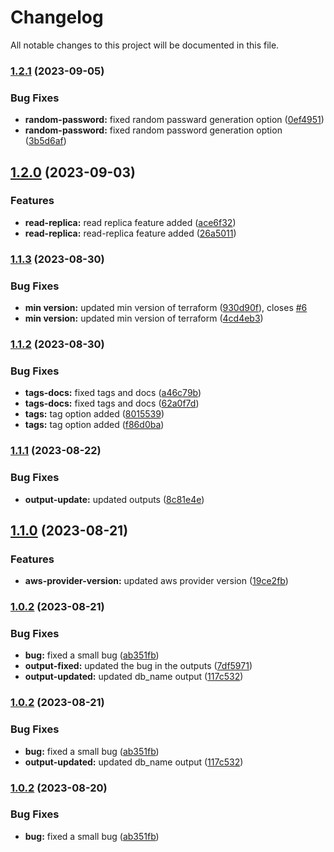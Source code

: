 # Changelog

All notable changes to this project will be documented in this file.

### [1.2.1](https://github.com/shamimice03/terraform-aws-rds-blueprint/compare/v1.2.0...v1.2.1) (2023-09-05)


### Bug Fixes

* **random-password:** fixed random passward generation option ([0ef4951](https://github.com/shamimice03/terraform-aws-rds-blueprint/commit/0ef4951ed994bffc11c40634d77af3d0dd2c5df2))
* **random-password:** fixed random password generation option ([3b5d6af](https://github.com/shamimice03/terraform-aws-rds-blueprint/commit/3b5d6af092e41b5cb44ce3ced5302cff23fe83b9))

## [1.2.0](https://github.com/shamimice03/terraform-aws-rds-blueprint/compare/v1.1.3...v1.2.0) (2023-09-03)


### Features

* **read-replica:** read replica feature added ([ace6f32](https://github.com/shamimice03/terraform-aws-rds-blueprint/commit/ace6f32eedc84a70c0d676628dbd6091d5e93c31))
* **read-replica:** read-replica feature added ([26a5011](https://github.com/shamimice03/terraform-aws-rds-blueprint/commit/26a50112684c2fbc181875b3ac80c6aecdc947d0))

### [1.1.3](https://github.com/shamimice03/terraform-aws-rds-blueprint/compare/v1.1.2...v1.1.3) (2023-08-30)


### Bug Fixes

* **min version:** updated min version of terraform ([930d90f](https://github.com/shamimice03/terraform-aws-rds-blueprint/commit/930d90f93d0735addfb308885b22279981b01f6e)), closes [#6](https://github.com/shamimice03/terraform-aws-rds-blueprint/issues/6)
* **min version:** updated min version of terraform ([4cd4eb3](https://github.com/shamimice03/terraform-aws-rds-blueprint/commit/4cd4eb31c3ee19ea96d9794c6c7b537875c4a43d))

### [1.1.2](https://github.com/shamimice03/terraform-aws-rds-blueprint/compare/v1.1.1...v1.1.2) (2023-08-30)


### Bug Fixes

* **tags-docs:** fixed tags and docs ([a46c79b](https://github.com/shamimice03/terraform-aws-rds-blueprint/commit/a46c79bbc05fb1d9e64afd6c10c44448b1eba3b5))
* **tags-docs:** fixed tags and docs ([62a0f7d](https://github.com/shamimice03/terraform-aws-rds-blueprint/commit/62a0f7d90812e285c702789f62b0086ac82a0cb1))
* **tags:** tag option added ([8015539](https://github.com/shamimice03/terraform-aws-rds-blueprint/commit/8015539cf98d24fc5528ae91111c4d6b75f85e37))
* **tags:** tag option added ([f86d0ba](https://github.com/shamimice03/terraform-aws-rds-blueprint/commit/f86d0badba85a6f55c0d4634652e808f1503c255))

### [1.1.1](https://github.com/shamimice03/terraform-aws-rds-blueprint/compare/v1.1.0...v1.1.1) (2023-08-22)


### Bug Fixes

* **output-update:** updated outputs ([8c81e4e](https://github.com/shamimice03/terraform-aws-rds-blueprint/commit/8c81e4ef722c22187ea6eb14af7978feb449a8f5))

## [1.1.0](https://github.com/shamimice03/terraform-aws-rds-blueprint/compare/v1.0.3...v1.1.0) (2023-08-21)


### Features

* **aws-provider-version:** updated aws provider version ([19ce2fb](https://github.com/shamimice03/terraform-aws-rds-blueprint/commit/19ce2fb91e6ac80e95e080f51120ab2dfa4bd56d))

### [1.0.2](https://github.com/shamimice03/terraform-aws-rds-blueprint/compare/v1.0.1...v1.0.2) (2023-08-21)


### Bug Fixes

* **bug:** fixed a small bug ([ab351fb](https://github.com/shamimice03/terraform-aws-rds-blueprint/commit/ab351fb552533d29183558fd221561d3943e9873))
* **output-fixed:** updated the bug in the outputs ([7df5971](https://github.com/shamimice03/terraform-aws-rds-blueprint/commit/7df59717c4c6ab5832bfc4e9d13d9bdd73f51ce0))
* **output-updated:** updated db_name output ([117c532](https://github.com/shamimice03/terraform-aws-rds-blueprint/commit/117c532e9c4221e02268a2da6b04c29b0f702ab6))

### [1.0.2](https://github.com/shamimice03/terraform-aws-rds-blueprint/compare/v1.0.1...v1.0.2) (2023-08-21)


### Bug Fixes

* **bug:** fixed a small bug ([ab351fb](https://github.com/shamimice03/terraform-aws-rds-blueprint/commit/ab351fb552533d29183558fd221561d3943e9873))
* **output-updated:** updated db_name output ([117c532](https://github.com/shamimice03/terraform-aws-rds-blueprint/commit/117c532e9c4221e02268a2da6b04c29b0f702ab6))

### [1.0.2](https://github.com/shamimice03/terraform-aws-rds-blueprint/compare/v1.0.1...v1.0.2) (2023-08-20)


### Bug Fixes

* **bug:** fixed a small bug ([ab351fb](https://github.com/shamimice03/terraform-aws-rds-blueprint/commit/ab351fb552533d29183558fd221561d3943e9873))
